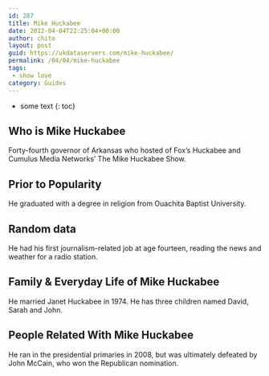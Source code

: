 ```yaml
---
id: 287
title: Mike Huckabee
date: 2012-04-04T22:25:04+00:00
author: chito
layout: post
guid: https://ukdataservers.com/mike-huckabee/
permalink: /04/04/mike-huckabee
tags:
 - show love
category: Guides
---
```


* some text
{: toc}


## Who is  Mike Huckabee
                  
                  
                  
Forty-fourth governor of Arkansas who hosted of Fox&#8217;s Huckabee and Cumulus Media Networks&#8217; The Mike Huckabee Show.
                  
                
                
                
## Prior to Popularity 
                  
                  
                  
He graduated with a degree in religion from Ouachita Baptist University.
                  
                
                
                
## Random data 
                  
                  
                  
He had his first journalism-related job at age fourteen, reading the news and weather for a radio station.
                  
                
                
                
## Family & Everyday Life of Mike Huckabee
                  
                  
                  
He married Janet Huckabee in 1974. He has three children named David, Sarah and John.
                  
                
                
                
## People Related With  Mike Huckabee
                  
                  
                  
He ran in the presidential primaries in 2008, but was ultimately defeated by John McCain, who won the Republican nomination.
                  
                
              
            
          
          
          
    
    
  
